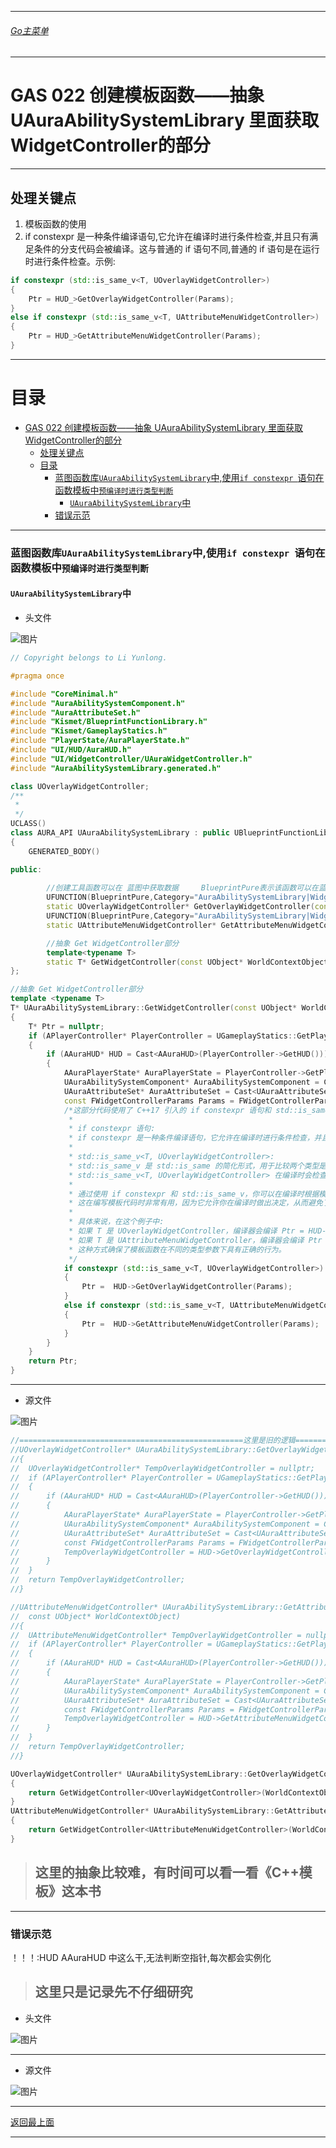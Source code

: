 ___________________________________________________________________________________________

###### [Go主菜单](../MainMenu.md)
___________________________________________________________________________________________

# GAS 022 创建模板函数——抽象  UAuraAbilitySystemLibrary 里面获取WidgetController的部分
___________________________________________________________________________________________
## 处理关键点
1. 模板函数的使用
2. if constexpr 是一种条件编译语句,它允许在编译时进行条件检查,并且只有满足条件的分支代码会被编译。这与普通的 if 语句不同,普通的 if 语句是在运行时进行条件检查。示例:
```cpp
if constexpr (std::is_same_v<T, UOverlayWidgetController>)
{
    Ptr = HUD_>GetOverlayWidgetController(Params);
}
else if constexpr (std::is_same_v<T, UAttributeMenuWidgetController>)
{
    Ptr = HUD_>GetAttributeMenuWidgetController(Params);
}
```
___________________________________________________________________________________________


# 目录
- [GAS 022 创建模板函数——抽象  UAuraAbilitySystemLibrary 里面获取WidgetController的部分](#gas-022-创建模板函数抽象--uauraabilitysystemlibrary-里面获取widgetcontroller的部分)
	- [处理关键点](#处理关键点)
	- [目录](#目录)
		- [蓝图函数库`UAuraAbilitySystemLibrary`中,使用`if constexpr `语句在函数模板中`预编译时进行类型判断`](#蓝图函数库uauraabilitysystemlibrary中使用if-constexpr-语句在函数模板中预编译时进行类型判断)
			- [`UAuraAbilitySystemLibrary`中](#uauraabilitysystemlibrary中)
		- [错误示范](#错误示范)



___________________________________________________________________________________________



### 蓝图函数库`UAuraAbilitySystemLibrary`中,使用`if constexpr `语句在函数模板中`预编译时进行类型判断`
#### `UAuraAbilitySystemLibrary`中

- 头文件

![图片](https://github.com/liyunlong618/LiYunLongKnowledgeLibrary/blob/main/UECPP/Models/GAS/GAS_2_Aura/DetailContent/Image/GAS_022/719988_993402.png?raw=true)



```cpp
// Copyright belongs to Li Yunlong.

#pragma once

#include "CoreMinimal.h"
#include "AuraAbilitySystemComponent.h"
#include "AuraAttributeSet.h"
#include "Kismet/BlueprintFunctionLibrary.h"
#include "Kismet/GameplayStatics.h"
#include "PlayerState/AuraPlayerState.h"
#include "UI/HUD/AuraHUD.h"
#include "UI/WidgetController/UAuraWidgetController.h"
#include "AuraAbilitySystemLibrary.generated.h"

class UOverlayWidgetController;
/**
 * 
 */
UCLASS()
class AURA_API UAuraAbilitySystemLibrary : public UBlueprintFunctionLibrary
{
	GENERATED_BODY()

public:
	
		//创建工具函数可以在 蓝图中获取数据		BlueprintPure表示该函数可以在蓝图中被调用并且是一个纯函数。
		UFUNCTION(BlueprintPure,Category="AuraAbilitySystemLibrary|WidgetController",meta=(WorldContext="WorldContextObject"))
		static UOverlayWidgetController* GetOverlayWidgetController(const UObject* WorldContextObject);
		UFUNCTION(BlueprintPure,Category="AuraAbilitySystemLibrary|WidgetController",meta=(WorldContext="WorldContextObject"))
		static UAttributeMenuWidgetController* GetAttributeMenuWidgetController(const UObject* WorldContextObject);

		//抽象 Get WidgetController部分
		template<typename T>
		static T* GetWidgetController(const UObject* WorldContextObject);
};

//抽象 Get WidgetController部分
template <typename T>
T* UAuraAbilitySystemLibrary::GetWidgetController(const UObject* WorldContextObject)
{
	T* Ptr = nullptr;
	if (APlayerController* PlayerController = UGameplayStatics::GetPlayerController(WorldContextObject, 0))
	{
		if (AAuraHUD* HUD = Cast<AAuraHUD>(PlayerController->GetHUD()))
		{
			AAuraPlayerState* AuraPlayerState = PlayerController->GetPlayerState<AAuraPlayerState>();
			UAuraAbilitySystemComponent* AuraAbilitySystemComponent = Cast<UAuraAbilitySystemComponent>(AuraPlayerState->GetAbilitySystemComponent());
			UAuraAttributeSet* AuraAttributeSet = Cast<UAuraAttributeSet>(AuraPlayerState->GetAttributeSet());
			const FWidgetControllerParams Params = FWidgetControllerParams(PlayerController, AuraPlayerState, AuraAbilitySystemComponent, AuraAttributeSet);
			/*这部分代码使用了 C++17 引入的 if constexpr 语句和 std::is_same_v 类型特征来在编译时进行类型检查和选择性地编译代码分支。
			 * 
			 * if constexpr 语句:
			 * if constexpr 是一种条件编译语句，它允许在编译时进行条件检查，并且只有满足条件的分支代码会被编译。这与普通的 if 语句不同，普通的 if 语句是在运行时进行条件检查。
			 * 
			 * std::is_same_v<T, UOverlayWidgetController>:
			 * std::is_same_v 是 std::is_same 的简化形式，用于比较两个类型是否相同。
			 * std::is_same_v<T, UOverlayWidgetController> 在编译时会检查模板参数 T 是否等于 UOverlayWidgetController。如果相等，这个表达式的值为 true。
			 *
			 * 通过使用 if constexpr 和 std::is_same_v，你可以在编译时根据模板参数类型选择性地编译不同的代码分支。
			 * 这在编写模板代码时非常有用，因为它允许你在编译时做出决定，从而避免了在运行时进行不必要的类型检查和分支判断，提高了代码的性能和类型安全性。
			 * 
			 * 具体来说，在这个例子中:
			 * 如果 T 是 UOverlayWidgetController，编译器会编译 Ptr = HUD->GetOverlayWidgetController(Params);，并忽略 else 分支。
			 * 如果 T 是 UAttributeMenuWidgetController，编译器会编译 Ptr = HUD->GetAttributeMenuWidgetController(Params);，并忽略 if 分支。
			 * 这种方式确保了模板函数在不同的类型参数下具有正确的行为。
			 */
			if constexpr (std::is_same_v<T, UOverlayWidgetController>)
			{
				Ptr =  HUD->GetOverlayWidgetController(Params);
			}
			else if constexpr (std::is_same_v<T, UAttributeMenuWidgetController>)
			{
				Ptr =  HUD->GetAttributeMenuWidgetController(Params);
			}
		}
	}
	return Ptr;
}
```
___________________________________________________________________________________________


- 源文件

![图片](https://github.com/liyunlong618/LiYunLongKnowledgeLibrary/blob/main/UECPP/Models/GAS/GAS_2_Aura/DetailContent/Image/GAS_022/122441_18049.png?raw=true)

```cpp
//==================================================这里是旧的逻辑====================================================
//UOverlayWidgetController* UAuraAbilitySystemLibrary::GetOverlayWidgetController(const UObject* WorldContextObject)
//{
//	UOverlayWidgetController* TempOverlayWidgetController = nullptr;
//	if (APlayerController* PlayerController = UGameplayStatics::GetPlayerController(WorldContextObject, 0))
//	{
//		if (AAuraHUD* HUD = Cast<AAuraHUD>(PlayerController->GetHUD()))
//		{
//			AAuraPlayerState* AuraPlayerState = PlayerController->GetPlayerState<AAuraPlayerState>();
//			UAuraAbilitySystemComponent* AuraAbilitySystemComponent = Cast<UAuraAbilitySystemComponent>(AuraPlayerState->GetAbilitySystemComponent());
//			UAuraAttributeSet* AuraAttributeSet = Cast<UAuraAttributeSet>(AuraPlayerState->GetAttributeSet());
//			const FWidgetControllerParams Params = FWidgetControllerParams(PlayerController, AuraPlayerState, AuraAbilitySystemComponent, AuraAttributeSet);
//			TempOverlayWidgetController = HUD->GetOverlayWidgetController(Params);
//		}
//	}
//	return TempOverlayWidgetController;
//}

//UAttributeMenuWidgetController* UAuraAbilitySystemLibrary::GetAttributeMenuWidgetController(
//	const UObject* WorldContextObject)
//{
//	UAttributeMenuWidgetController* TempOverlayWidgetController = nullptr;
//	if (APlayerController* PlayerController = UGameplayStatics::GetPlayerController(WorldContextObject, 0))
//	{
//		if (AAuraHUD* HUD = Cast<AAuraHUD>(PlayerController->GetHUD()))
//		{
//			AAuraPlayerState* AuraPlayerState = PlayerController->GetPlayerState<AAuraPlayerState>();
//			UAuraAbilitySystemComponent* AuraAbilitySystemComponent = Cast<UAuraAbilitySystemComponent>(AuraPlayerState->GetAbilitySystemComponent());
//			UAuraAttributeSet* AuraAttributeSet = Cast<UAuraAttributeSet>(AuraPlayerState->GetAttributeSet());
//			const FWidgetControllerParams Params = FWidgetControllerParams(PlayerController, AuraPlayerState, AuraAbilitySystemComponent, AuraAttributeSet);
//			TempOverlayWidgetController = HUD->GetAttributeMenuWidgetController(Params);
//		}
//	}
//	return TempOverlayWidgetController;
//}
```

```CPP
UOverlayWidgetController* UAuraAbilitySystemLibrary::GetOverlayWidgetController(const UObject* WorldContextObject)
{
	return GetWidgetController<UOverlayWidgetController>(WorldContextObject);
}
UAttributeMenuWidgetController* UAuraAbilitySystemLibrary::GetAttributeMenuWidgetController(const UObject* WorldContextObject)
{
    return GetWidgetController<UAttributeMenuWidgetController>(WorldContextObject);
}
```

> ## 这里的抽象比较难，有时间可以看一看《C++模板》这本书

___________________________________________________________________________________________


### 错误示范

！！！:HUD AAuraHUD 中这么干,无法判断空指针,每次都会实例化



> ## 这里只是记录先不仔细研究




- 头文件

![图片](https://github.com/liyunlong618/LiYunLongKnowledgeLibrary/blob/main/UECPP/Models/GAS/GAS_2_Aura/DetailContent/Image/GAS_022/113702_587283.png?raw=true)
___________________________________________________________________________________________


 - 源文件

![图片](https://github.com/liyunlong618/LiYunLongKnowledgeLibrary/blob/main/UECPP/Models/GAS/GAS_2_Aura/DetailContent/Image/GAS_022/845243_221712.png?raw=true)

___________________________________________________________________________________________

[返回最上面](#Go主菜单)
___________________________________________________________________________________________